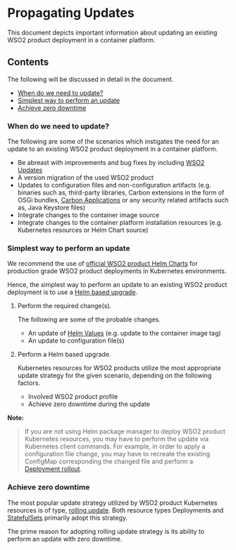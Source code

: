 # Propagating Updates

This document depicts important information about updating an existing WSO2 product deployment in a container platform.

## Contents

The following will be discussed in detail in the document.

* [When do we need to update?](#when-do-we-need-to-update?)
* [Simplest way to perform an update](#simplest-way-to-perform-an-update)
* [Achieve zero downtime](#achieve-zero-downtime)

### When do we need to update?

The following are some of the scenarios which instigates the need for an update to an existing
WSO2 product deployment in a container platform.

* Be abreast with improvements and bug fixes by including [WSO2 Updates](https://wso2.com/updates)
* A version migration of the used WSO2 product
* Updates to configuration files and non-configuration artifacts (e.g. binaries such as, third-party libraries,
Carbon extensions in the form of OSGi bundles, [Carbon Applications](https://docs.wso2.com/display/Carbon440/Working+with+Carbon+Applications)
or any security related artifacts such as, Java Keystore files)
* Integrate changes to the container image source
* Integrate changes to the container platform installation resources (e.g. Kubernetes resources or Helm Chart source)

### Simplest way to perform an update

We recommend the use of [official WSO2 product Helm Charts](https://hub.helm.sh/charts/wso2) for production grade WSO2 product deployments
in Kubernetes environments.

Hence, the simplest way to perform an update to an existing WSO2 product deployment is to use a [Helm based upgrade](https://helm.sh/docs/helm/helm_upgrade/).

1. Perform the required change(s).

   The following are some of the probable changes.
   
   * An update of [Helm Values](https://helm.sh/docs/chart_template_guide/values_files/) (e.g. update to the container
     image tag)
   * An update to configuration file(s)
   
2. Perform a Helm based upgrade.

   Kubernetes resources for WSO2 products utilize the most appropriate update strategy for the given scenario, depending on the following factors.
   
   * Involved WSO2 product profile
   * Achieve zero downtime during the update

**Note:**
> If you are not using Helm package manager to deploy WSO2 product Kubernetes resources, you may have to perform the
  update via Kubernetes client commands.
> For example, in order to apply a configuration file change, you may have to recreate the existing ConfigMap corresponding
  the changed file and perform a [Deployment rollout](https://kubernetes.io/docs/concepts/workloads/controllers/deployment/#updating-a-deployment).

### Achieve zero downtime

The most popular update strategy utilized by WSO2 product Kubernetes resources is of type,
[rolling update](https://kubernetes.io/docs/tutorials/kubernetes-basics/update/update-intro/). Both resource types
Deployments and [StatefulSets](https://kubernetes.io/docs/tutorials/stateful-application/basic-stateful-set/#rolling-update)
primarily adopt this strategy.

The prime reason for adopting rolling update strategy is its ability to perform an update with zero downtime.
